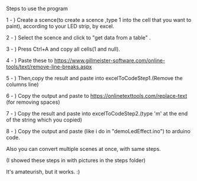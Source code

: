 Steps to use the program

1 - ) Create a scence(to create a scence ,type 1 into the cell that you want to paint), according to your LED strip, by excel. 

2 - ) Select the scence and click to "get data from a table" .

3 - ) Press Ctrl+A and copy all cells(1 and null).

4 - ) Paste these to https://www.gillmeister-software.com/online-tools/text/remove-line-breaks.aspx

5 - ) Then,copy the result and paste into excelToCodeStep1.(Remove the columns line)

6 - ) Copy the output and paste to https://onlinetexttools.com/replace-text (for removing spaces)

7 - ) Copy the result and paste into excelToCodeStep2.(type 'm' at the end of the string which you copied)

8 - ) Copy the output and paste (like i do in "demoLedEffect.ino") to arduino code.

Also you can convert multiple scenes at once, with same steps.

(I showed these steps in with pictures in the steps folder)

It's amateurish, but it works.  :)

